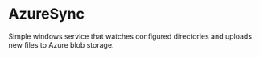 ﻿# AzureSync
Simple windows service that watches configured directories and uploads new files to Azure blob storage.

